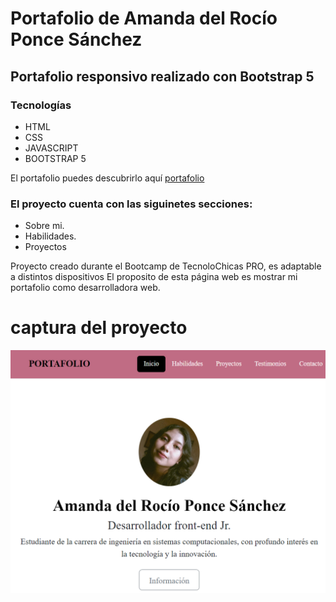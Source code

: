 # Portafolio de Amanda del Rocío Ponce Sánchez
## Portafolio responsivo realizado con Bootstrap 5 

### Tecnologías
* HTML
* CSS
* JAVASCRIPT
* BOOTSTRAP 5

El portafolio puedes descubrirlo aquí [portafolio](https://amandaponcee.github.io/)
### El proyecto cuenta con las siguinetes secciones:
 * Sobre mi.
 * Habilidades.
 * Proyectos

Proyecto creado durante el Bootcamp de TecnoloChicas PRO, es adaptable a distintos dispositivos
El proposito de esta página web es mostrar mi portafolio como desarrolladora web.

# captura del proyecto
![captura del proyecto](/assets/Caportafolio.png)

